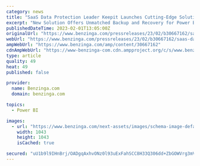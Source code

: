 ```yaml
---
category: news
title: "SaaS Data Protection Leader Keepit Launches Cutting-Edge Solution: Keepit for Power BI"
excerpt: "New Solution Offers Unmatched Backup and Recovery for Power BI Users Keepit, the market leader in cloud data protection and management, today announced the launch of its backup and recovery solution for Power BI,"
publishedDateTime: 2023-02-01T13:05:00Z
originalUrl: "https://www.benzinga.com/pressreleases/23/02/b30667162/saas-data-protection-leader-keepit-launches-cutting-edge-solution-keepit-for-power-bi"
webUrl: "https://www.benzinga.com/pressreleases/23/02/b30667162/saas-data-protection-leader-keepit-launches-cutting-edge-solution-keepit-for-power-bi"
ampWebUrl: "https://www.benzinga.com/amp/content/30667162"
cdnAmpWebUrl: "https://www-benzinga-com.cdn.ampproject.org/c/s/www.benzinga.com/amp/content/30667162"
type: article
quality: 49
heat: 49
published: false

provider:
  name: Benzinga.com
  domain: benzinga.com

topics:
  - Power BI

images:
  - url: "https://www.benzinga.com/next-assets/images/schema-image-default.png"
    width: 1043
    height: 1043
    isCached: true

secured: "uU1b9l9IHnBrj/OADgqAxhvONz0l93uExFahSCC8H33Q306dd+ZbGOWVrg3mVSKwzuaUoQS2AEPlibarsrFHkkjzNu1OQFCE6Ntk8sp/q+uALlfEQjUcGG7hgK9J76/tnNaZvS3dJHY9GUQ7tjLdFQV91BkMDo12uIU7Jo6COzn5pR8du+l7vXMGU7umaPpSQo6ztK2lQ7LTth6J4/IYRRacOFslHAWtCuBCbPpJdcqBsUjCmjR8/bjxx3zmkJ8ZWOnVHN7ls5g5w/Z+lQSGacJ1uQJPlBO8YWLnoAAo5cVQsHt3jmadQutc28zJR4j9s6CvUmE3EKMaVHcGDgqaS8xD1gkKfKSHLf8IKgZJBHg=;0tItsAJ8WZFAbs6a7ul7ig=="
---
```


